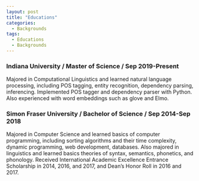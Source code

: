 ```yaml
---
layout: post
title: "Educations"
categories:
  - Backgrounds
tags:
  - Educations
  - Backgrounds
---
```


### Indiana University / Master of Science / Sep 2019-Present
Majored in Computational Linguistics and learned natural language processing, including POS tagging, entity recognition, dependency parsing, inferencing. Implemented POS tagger and dependency parser with Python. Also experienced with word embeddings such as glove and Elmo.

### Simon Fraser University / Bachelor of Science / Sep 2014-Sep 2018
Majored in Computer Science and learned basics of computer programming, including sorting algorithms and their time complexity, dynamic programming, web development, databases. Also majored in linguistics and learned basics theories of syntax, semantics, phonetics, and phonology. Received International Academic Excellence Entrance Scholarship in 2014, 2016, and 2017, and Dean’s Honor Roll in 2016 and 2017.